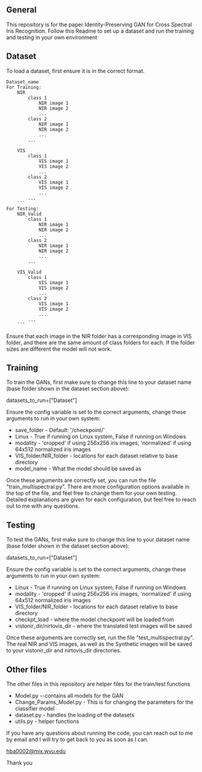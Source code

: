 
## General
This repository is for the paper Identity-Preserving GAN for Cross Spectral Iris Recognition. Follow this Readme to set up a dataset and run the training and testing in your own environment
## Dataset
To load a dataset, first ensure it is in the correct format. 

```
Dataset_name
For Training:
    NIR
	    class 1
		    NIR image 1
		    NIR image 2
		    ...
	    class 2
		    NIR image 1
		    NIR image 2
		    ...
	    ...

    VIS
	    class 1
		    VIS image 1
		    VIS image 2
		    ...
	    class 2
		    VIS image 1
		    VIS image 2
		    ...
	    ...
    ```
For Testing:
    NIR_Valid
	    class 1
		    NIR image 1
		    NIR image 2
		    ...
	    class 2
		    NIR image 1
		    NIR image 2
		    ...
	    ...

    VIS_Valid
	    class 1
		    VIS image 1
		    VIS image 2
		    ...
	    class 2
		    VIS image 1
		    VIS image 2
		    ...
	    ...
    ```
```
Ensure that each image in the NIR folder has a corresponding image in VIS folder, and there are the same amount of class folders for each. If the folder sizes are different the model will not work.

## Training

To train the GANs, first make sure to change this line to your dataset name (base folder shown in the dataset section above):

datasets_to_run=["Dataset"]

Ensure the config variable is set to the correct arguments, change these arguments to run in your own system:

- save_folder - Default: '/checkpoint/'
- Linux - True if running on Linux system, False if running on Windows
- modality - 'cropped' if using 256x256 iris images, 'normalized' if using 64x512 normalized iris images
- VIS_folder/NIR_folder - locations for each dataset relative to base directory
- model_name - What the model should be saved as

Once these arguments are correctly set, you can run the file "train_multispectral.py". There are more configuration options available in the top of the file, and feel free to change them for your own testing. Detailed explanations are given for each configuration, but feel free to reach out to me with any questions.

## Testing

To test the GANs, first make sure to change this line to your dataset name (base folder shown in the dataset section above):

datasets_to_run=["Dataset"]

Ensure the config variable is set to the correct arguments, change these arguments to run in your own system:

- Linux - True if running on Linux system, False if running on Windows
- modality - 'cropped' if using 256x256 iris images, 'normalized' if using 64x512 normalized iris images
- VIS_folder/NIR_folder - locations for each dataset relative to base directory
- checkpt_load - where the model checkpoint will be loaded from
- vistonir_dir/nirtovis_dir - where the translated test images will be saved

Once these arguments are correctly set, run the file "test_multispectral.py". The real NIR and VIS images, as well as the Synthetic images will be saved to your vistonir_dir and nirtovis_dir directories.

## Other files

The other files in this repository are helper files for the train/test functions
- Model.py --contains all models for the GAN
- Change_Params_Model.py - This is for changing the parameters for the classifier model
- dataset.py - handles the loading of the datasets
- utils.py - helper functions

If you have any questions about running the code, you can reach out to me by email and I will try to get back to you as soon as I can. 

hba0002@mix.wvu.edu

Thank you
